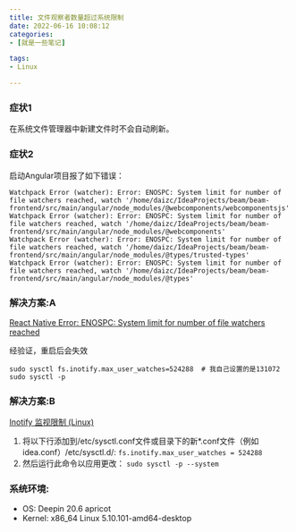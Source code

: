 ```yaml
---
title: 文件观察者数量超过系统限制
date: 2022-06-16 10:08:12
categories:
- [就是一些笔记]

tags:
- Linux

---
```


### 症状1
在系统文件管理器中新建文件时不会自动刷新。

### 症状2
启动Angular项目报了如下错误：

```log
Watchpack Error (watcher): Error: ENOSPC: System limit for number of file watchers reached, watch '/home/daizc/IdeaProjects/beam/beam-frontend/src/main/angular/node_modules/@webcomponents/webcomponentsjs'
Watchpack Error (watcher): Error: ENOSPC: System limit for number of file watchers reached, watch '/home/daizc/IdeaProjects/beam/beam-frontend/src/main/angular/node_modules/@webcomponents'
Watchpack Error (watcher): Error: ENOSPC: System limit for number of file watchers reached, watch '/home/daizc/IdeaProjects/beam/beam-frontend/src/main/angular/node_modules/@types/trusted-types'
Watchpack Error (watcher): Error: ENOSPC: System limit for number of file watchers reached, watch '/home/daizc/IdeaProjects/beam/beam-frontend/src/main/angular/node_modules/@types'
```

<!--more-->

### 解决方案:A
[React Native Error: ENOSPC: System limit for number of file watchers reached](https://stackoverflow.com/questions/55763428/react-native-error-enospc-system-limit-for-number-of-file-watchers-reached)

经验证，重启后会失效

```shell
sudo sysctl fs.inotify.max_user_watches=524288  # 我自己设置的是131072
sudo sysctl -p
```

### 解决方案:B
[Inotify 监视限制 (Linux)](https://youtrack.jetbrains.com/articles/IDEA-A-2/Inotify-Watches-Limit-Linux)

1. 将以下行添加到/etc/sysctl.conf文件或目录下的新*.conf文件（例如idea.conf）/etc/sysctl.d/:
    ```fs.inotify.max_user_watches = 524288```
2. 然后运行此命令以应用更改：
    ```sudo sysctl -p --system```


### 系统环境: 

- OS: Deepin 20.6 apricot
- Kernel: x86_64 Linux 5.10.101-amd64-desktop
